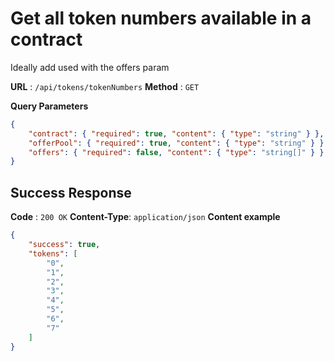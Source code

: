 # Get all token numbers available in a contract
Ideally add used with the offers param

**URL** : `/api/tokens/tokenNumbers`
**Method** : `GET`

**Query Parameters**
```json
{
    "contract": { "required": true, "content": { "type": "string" } },
    "offerPool": { "required": true, "content": { "type": "string" } },
    "offers": { "required": false, "content": { "type": "string[]" } },
}
```

## Success Response
**Code** : `200 OK`
**Content-Type**: `application/json`
**Content example**
```json
{
    "success": true,
    "tokens": [
        "0",
        "1",
        "2",
        "3",
        "4",
        "5",
        "6",
        "7"
    ]
}
```